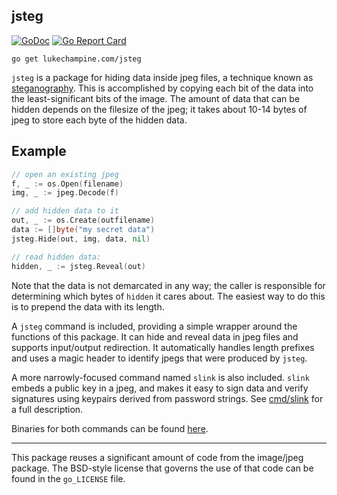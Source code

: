 jsteg
-----

[![GoDoc](https://godoc.org/lukechampine.com/jsteg?status.svg)](https://godoc.org/lukechampine.com/jsteg)
[![Go Report Card](http://goreportcard.com/badge/lukechampine.com/jsteg)](https://goreportcard.com/report/lukechampine.com/jsteg)

```
go get lukechampine.com/jsteg
```

`jsteg` is a package for hiding data inside jpeg files, a technique known as
[steganography](https://en.wikipedia.org/wiki/steganography). This is accomplished
by copying each bit of the data into the least-significant bits of the image.
The amount of data that can be hidden depends on the filesize of the jpeg; it
takes about 10-14 bytes of jpeg to store each byte of the hidden data.

## Example

```go
// open an existing jpeg
f, _ := os.Open(filename)
img, _ := jpeg.Decode(f)

// add hidden data to it
out, _ := os.Create(outfilename)
data := []byte("my secret data")
jsteg.Hide(out, img, data, nil)

// read hidden data:
hidden, _ := jsteg.Reveal(out)
```

Note that the data is not demarcated in any way; the caller is responsible for
determining which bytes of `hidden` it cares about. The easiest way to do this
is to prepend the data with its length.

A `jsteg` command is included, providing a simple wrapper around the
functions of this package. It can hide and reveal data in jpeg files and
supports input/output redirection. It automatically handles length prefixes
and uses a magic header to identify jpegs that were produced by `jsteg`.

A more narrowly-focused command named `slink` is also included. `slink` embeds
a public key in a jpeg, and makes it easy to sign data and verify signatures
using keypairs derived from password strings. See [cmd/slink](cmd/slink) for a
full description.

Binaries for both commands can be found [here](https://github.com/lukechampine/jsteg/releases).

---

This package reuses a significant amount of code from the image/jpeg package.
The BSD-style license that governs the use of that code can be found in the
`go_LICENSE` file.
